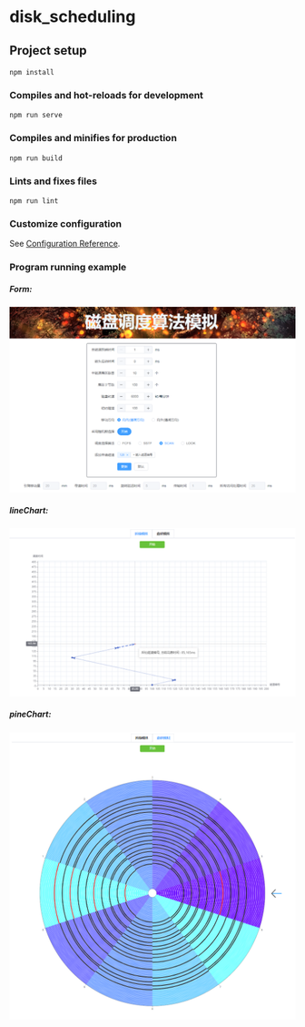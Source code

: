 # disk_scheduling

## Project setup
```
npm install
```

### Compiles and hot-reloads for development
```
npm run serve
```

### Compiles and minifies for production
```
npm run build
```

### Lints and fixes files
```
npm run lint
```

### Customize configuration
See [Configuration Reference](https://cli.vuejs.org/config/).

### Program running example

##### Form:

![image-20220914173308534](./src/assets/form.png)

##### lineChart:

![image-20220914173739835](./src/assets/lineChart.png)

##### pineChart:

![image-20220914173922132](./src/assets/pineChart.png)
